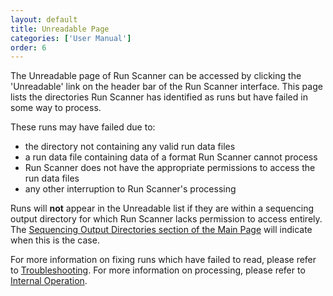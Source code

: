 ```yaml
---
layout: default
title: Unreadable Page
categories: ['User Manual']
order: 6
---
```


<!-- Update this as you update what the Unreadables page looks like -->

The Unreadable page of Run Scanner can be accessed by clicking the 'Unreadable' link on the header bar of the Run Scanner interface. This page lists the directories Run Scanner has identified as runs but have failed in some way to process. 

These runs may have failed due to:
* the directory not containing any valid run data files
* a run data file containing data of a format Run Scanner cannot process
* Run Scanner does not have the appropriate permissions to access the run data files
* any other interruption to Run Scanner's processing

Runs will **not** appear in the Unreadable list if they are within a sequencing output directory for which Run Scanner lacks permission to access entirely. The <a href="main.html#sequencers">Sequencing Output Directories section of the Main Page</a> will indicate when this is the case.

For more information on fixing runs which have failed to read, please refer to <a href="troubleshooting.html">Troubleshooting</a>.
For more information on processing, please refer to <a href="internal.html">Internal Operation</a>.
